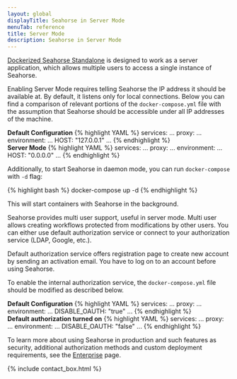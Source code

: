 ```yaml
---
layout: global
displayTitle: Seahorse in Server Mode
menuTab: reference
title: Server Mode
description: Seahorse in Server Mode
---
```


[Dockerized Seahorse Standalone](deployment/standalone.html#dockerized-seahorse-standalone)
is designed to work as a server application,
which allows multiple users to access a single instance of Seahorse.

Enabling Server Mode requires telling Seahorse the IP address it should be available at.
By default, it listens only for local connections. Below you can find a comparison of relevant portions of the
`docker-compose.yml` file with the assumption that Seahorse should be accessible under all IP addresses
of the machine.

<div class="flex-adaptable-row-container">
<div class="flex-adaptable-column-container">
<b>Default Configuration</b>
{% highlight YAML %}
services:
  ...
  proxy:
  ...
    environment:
      ...
      HOST: "127.0.0.1"
 ...
{% endhighlight %}
</div>

<div class="flex-adaptable-column-container">
<b>Server Mode</b>
{% highlight YAML %}
services:
  ...
  proxy:
  ...
    environment:
      ...
      HOST: "0.0.0.0"
 ...
{% endhighlight %}
</div>
</div>

Additionally, to start Seahorse in daemon mode, you can run `docker-compose` with `-d` flag:

{% highlight bash %}
docker-compose up -d
{% endhighlight %}

This will start containers with Seahorse in the background.

Seahorse provides multi user support, useful in server mode. Multi user allows creating workflows protected from modifications by other users. You can either use default authorization service or connect to your authorization service (LDAP, Google, etc.).

Default authorization service offers registration page to create new account by sending an activation email. You have to log on to an account before using Seahorse.

To enable the internal authorization service, the `docker-compose.yml` file should be modified as described below.

<div class="flex-adaptable-row-container">
<div class="flex-adaptable-column-container">
<b>Default Configuration</b>
{% highlight YAML %}
services:
  ...
  proxy:
  ...
    environment:
      ...
      DISABLE_OAUTH: "true"
 ...
{% endhighlight %}
</div>

<div class="flex-adaptable-column-container">
<b>Default authorization turned on</b>
{% highlight YAML %}
services:
  ...
  proxy:
  ...
    environment:
      ...
      DISABLE_OAUTH: "false"
 ...
{% endhighlight %}
</div>
</div>


To learn more about using Seahorse in production and such features as security, additional authorization methods and custom deployment requirements,
see the [Enterprise](deployment/enterprise.html) page.

{% include contact_box.html %}
